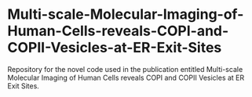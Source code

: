 # Multi-scale-Molecular-Imaging-of-Human-Cells-reveals-COPI-and-COPII-Vesicles-at-ER-Exit-Sites
Repository for the novel code used in the publication entitled Multi-scale Molecular Imaging of Human Cells reveals COPI and COPII Vesicles at ER Exit Sites.
